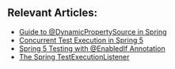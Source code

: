 ## Relevant Articles:

- [Guide to @DynamicPropertySource in Spring](https://www.baeldung.com/spring-dynamicpropertysource)
- [Concurrent Test Execution in Spring 5](https://www.baeldung.com/spring-5-concurrent-tests)
- [Spring 5 Testing with @EnabledIf Annotation](https://www.baeldung.com/spring-5-enabledif)
- [The Spring TestExecutionListener](https://www.baeldung.com/spring-testexecutionlistener)
